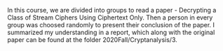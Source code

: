 In this course, we are divided into groups to read a paper - Decrypting a Class of Stream Ciphers Using Ciphertext Only.
Then a person in every group was choosed randomly to present their conclusion of the paper.
I summarized my understanding in a report, which along with the original paper can be found at the folder 2020Fall/Cryptanalysis/3.
